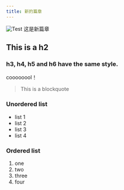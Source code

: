 ```yaml
---
title: 新的篇章
---
```

![Test](/emerald/img/img-test.png "Test")
这是新篇章

## This is a h2

### h3, h4, h5 and h6 have the same style.

coooooool！

> This is a blockquote

### Unordered list
- list 1
- list 2
- list 3
- list 4

### Ordered list
1. one
2. two
3. three
4. four
